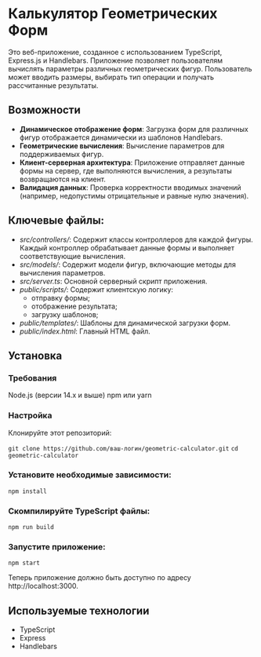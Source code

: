 # Калькулятор Геометрических Форм

Это веб-приложение, созданное с использованием TypeScript, Express.js и Handlebars. Приложение позволяет пользователям вычислять параметры различных геометрических фигур. Пользователь может вводить размеры, выбирать тип операции и получать рассчитанные результаты.

## Возможности

- **Динамическое отображение форм**: Загрузка форм для различных фигур отображается динамически из шаблонов Handlebars.
- **Геометрические вычисления**: Вычисление параметров для поддерживаемых фигур.
- **Клиент-серверная архитектура**: Приложение отправляет данные формы на сервер, где выполняются вычисления, а результаты возвращаются на клиент.
- **Валидация данных**: Проверка корректности вводимых значений (например, недопустимы отрицательные и равные нулю значения).


## Ключевые файлы:
- *src/controllers/*: Содержит классы контроллеров для каждой фигуры. Каждый контроллер обрабатывает данные формы и выполняет соответствующие вычисления.
- *src/models/*: Содержит модели фигур, включающие методы для вычисления параметров.
- *src/server.ts*: Основной серверный скрипт приложения.
- *public/scripts/*: Содержит клиентскую логику:
  - отправку формы; 
  - отображение результата;
  - загрузку шаблонов;
- *public/templates/*: Шаблоны для динамической загрузки форм.
- *public/index.html*: Главный HTML файл. 

## Установка

### Требования
Node.js (версии 14.x и выше)
npm или yarn

### Настройка
Клонируйте этот репозиторий:

```git clone https://github.com/ваш-логин/geometric-calculator.git```
```cd geometric-calculator```

### Установите необходимые зависимости:

```npm install```

### Скомпилируйте TypeScript файлы:

```npm run build```

### Запустите приложение:

```npm start```

Теперь приложение должно быть доступно по адресу http://localhost:3000.

## Используемые технологии
- TypeScript
- Express
- Handlebars


